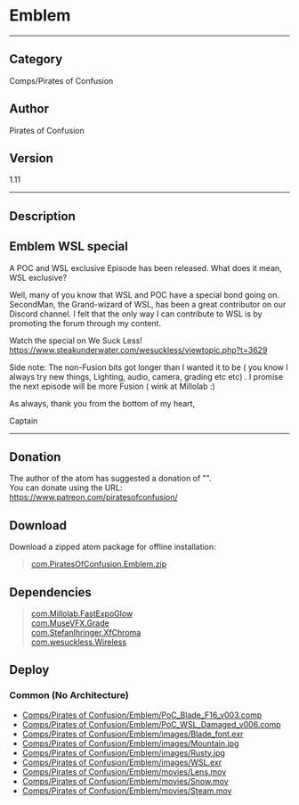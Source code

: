 # Emblem
___

## Category
Comps/Pirates of Confusion

## Author
Pirates of Confusion

## Version
1.11

___

## Description
<h2>Emblem WSL special</h2>

<p>A POC and WSL exclusive Episode has been released. What does it mean, WSL exclusive?</p>

<p>Well, many of you know that WSL and POC have a special bond going on. SecondMan, the Grand-wizard of WSL, has been a great contributor on our Discord channel. I felt that the only way I can contribute to WSL is by promoting the forum through my content.</p>

<p>Watch the special on We Suck Less!<br> <a href="https://www.steakunderwater.com/wesuckless/viewtopic.php?t=3629">https://www.steakunderwater.com/wesuckless/viewtopic.php?t=3629</a></p>

<p>Side note: The non-Fusion bits got longer than I wanted it to be ( you know I always try new things, Lighting, audio, camera, grading etc etc) . I promise the next episode will be more Fusion ( wink at Millolab :)</p>

<p>As always, thank you from the bottom of my heart,</p>

<p>Captain</p>

___

## Donation
The author of the atom has suggested a donation of "".  
You can donate using the URL: <a href="https://www.patreon.com/piratesofconfusion/">https://www.patreon.com/piratesofconfusion/</a>

## Download

Download a zipped atom package for offline installation:
> [com.PiratesOfConfusion.Emblem.zip](https://gitlab.com/WeSuckLess/Reactor/-/archive/master/Reactor-master.zip?path=Atoms/com.PiratesOfConfusion.Emblem)  

## Dependencies

> [com.Millolab.FastExpoGlow](com.Millolab.FastExpoGlow.md)  
> [com.MuseVFX.Grade](com.MuseVFX.Grade.md)  
> [com.StefanIhringer.XfChroma](com.StefanIhringer.XfChroma.md)  
> [com.wesuckless.Wireless](com.wesuckless.Wireless.md)  
## Deploy

### Common (No Architecture)

<ul>
<li><a href="https://gitlab.com/WeSuckLess/Reactor/-/blob/master/Atoms/com.PiratesOfConfusion.Emblem/Comps/Pirates of Confusion/Emblem/PoC_Blade_F16_v003.comp?ref_type=heads">Comps/Pirates of Confusion/Emblem/PoC_Blade_F16_v003.comp</a></li>
<li><a href="https://gitlab.com/WeSuckLess/Reactor/-/blob/master/Atoms/com.PiratesOfConfusion.Emblem/Comps/Pirates of Confusion/Emblem/PoC_WSL_Damaged_v006.comp?ref_type=heads">Comps/Pirates of Confusion/Emblem/PoC_WSL_Damaged_v006.comp</a></li>
<li><a href="https://gitlab.com/WeSuckLess/Reactor/-/blob/master/Atoms/com.PiratesOfConfusion.Emblem/Comps/Pirates of Confusion/Emblem/images/Blade_font.exr?ref_type=heads">Comps/Pirates of Confusion/Emblem/images/Blade_font.exr</a></li>
<li><a href="https://gitlab.com/WeSuckLess/Reactor/-/blob/master/Atoms/com.PiratesOfConfusion.Emblem/Comps/Pirates of Confusion/Emblem/images/Mountain.jpg?ref_type=heads">Comps/Pirates of Confusion/Emblem/images/Mountain.jpg</a></li>
<li><a href="https://gitlab.com/WeSuckLess/Reactor/-/blob/master/Atoms/com.PiratesOfConfusion.Emblem/Comps/Pirates of Confusion/Emblem/images/Rusty.jpg?ref_type=heads">Comps/Pirates of Confusion/Emblem/images/Rusty.jpg</a></li>
<li><a href="https://gitlab.com/WeSuckLess/Reactor/-/blob/master/Atoms/com.PiratesOfConfusion.Emblem/Comps/Pirates of Confusion/Emblem/images/WSL.exr?ref_type=heads">Comps/Pirates of Confusion/Emblem/images/WSL.exr</a></li>
<li><a href="https://gitlab.com/WeSuckLess/Reactor/-/blob/master/Atoms/com.PiratesOfConfusion.Emblem/Comps/Pirates of Confusion/Emblem/movies/Lens.mov?ref_type=heads">Comps/Pirates of Confusion/Emblem/movies/Lens.mov</a></li>
<li><a href="https://gitlab.com/WeSuckLess/Reactor/-/blob/master/Atoms/com.PiratesOfConfusion.Emblem/Comps/Pirates of Confusion/Emblem/movies/Snow.mov?ref_type=heads">Comps/Pirates of Confusion/Emblem/movies/Snow.mov</a></li>
<li><a href="https://gitlab.com/WeSuckLess/Reactor/-/blob/master/Atoms/com.PiratesOfConfusion.Emblem/Comps/Pirates of Confusion/Emblem/movies/Steam.mov?ref_type=heads">Comps/Pirates of Confusion/Emblem/movies/Steam.mov</a></li>
</ul>
